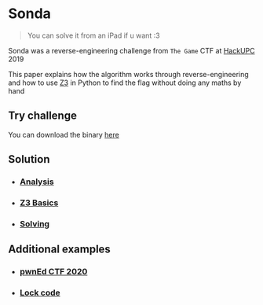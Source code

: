 # Sonda
> You can solve it from an iPad if u want :3

Sonda was a reverse-engineering challenge from `The Game` CTF at [HackUPC](https://hackupc.com/) 2019

This paper explains how the algorithm works through reverse-engineering and how to use [Z3](https://github.com/Z3Prover/z3) in Python to find the flag without doing any maths by hand

## Try challenge
You can download the binary [here](sonda)

## Solution
- ### [Analysis](SOLUTION_1.md)
- ### [Z3 Basics](SOLUTION_2.md)
- ### [Solving](SOLUTION_3.md)

## Additional examples
- ### [pwnEd CTF 2020](https://github.com/ViRb3/pwnEd-ctf)
- ### [Lock code](lock-code)